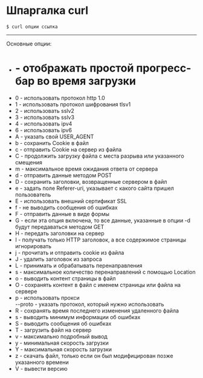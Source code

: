 # Шпаргалка curl  

`$ curl опции ссылка  `
____  

Основные опции:  

+ # - отображать простой прогресс-бар во время загрузки    
+ 0 - использовать протокол http 1.0  
+ 1 - использовать протокол шифрования tlsv1  
+ 2 - использовать sslv2  
+ 3 - использовать sslv3  
+ 4 - использовать ipv4  
+ 6 - использовать ipv6  
+ A - указать свой USER_AGENT  
+ b - сохранить Cookie в файл  
+ c - отправить Cookie на сервер из файла  
+ C - продолжить загрузку файла с места разрыва или указанного смещения  
+ m - максимальное время ожидания ответа от сервера  
+ d - отправить данные методом POST  
+ D - сохранить заголовки, возвращенные сервером в файл  
+ e - задать поле Referer-uri, указывает с какого сайта пришел пользователь  
+ E - использовать внешний сертификат SSL  
+ f - не выводить сообщения об ошибках  
+ F - отправить данные в виде формы  
+ G - если эта опция включена, то все данные, указанные в опции -d будут передаваться методом GET  
+ H - передать заголовки на сервер  
+ I - получать только HTTP заголовок, а все содержимое страницы игнорировать  
+ j - прочитать и отправить cookie из файла  
+ J - удалить заголовок из запроса  
+ L - принимать и обрабатывать перенаправления  
+ s - максимальное количество перенаправлений с помощью Location  
+ o - выводить контент страницы в файл  
+ O - сохранять контент в файл с именем страницы или файла на сервере  
+ p - использовать прокси  
--proto - указать протокол, который нужно использовать  
+ R -  сохранять время последнего изменения удаленного файла  
+ s - выводить минимум информации об ошибках  
+ S - выводить сообщения об ошибках  
+ T - загрузить файл на сервер  
+ v - максимально подробный вывод  
+ y - минимальная скорость загрузки  
+ Y - максимальная скорость загрузки  
+ z - скачать файл, только если он был модифицирован позже указанного времени  
+ V - вывести версию  

